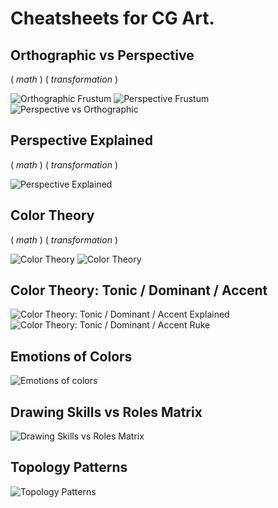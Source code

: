 # Cheatsheets for CG Art.

<!-- [:arrow_down: Tags legend](#tags-legend) at the end of the page. -->

<!-- - []() by []() ( _:movie_camera:_ ) -->

## Orthographic vs Perspective

( _math_ ) ( _transformation_ )

![Orthographic Frustum](./cheatsheet/orthographic_frustum.png)
![Perspective Frustum](./cheatsheet/perspective_frustum.png)
![Perspective vs Orthographic](./cheatsheet/perspective_orthographic.png)

## Perspective Explained

( _math_ ) ( _transformation_ )

![Perspective Explained](./cheatsheet/perspective_explained.jpg)

## Color Theory

( _math_ ) ( _transformation_ )


<!-- ![Color Wheel](./cheatsheet/color_wheel_1.jpg) -->
<!-- ![Color Wheel](./cheatsheet/color_wheel_2.jpg) -->

![Color Theory](./cheatsheet/color_theory_2.jpg)
![Color Theory](./cheatsheet/color_theory_3.jpg)

## Color Theory: Tonic / Dominant / Accent

![Color Theory: Tonic / Dominant / Accent Explained](./cheatsheet/color_tonic_dominant_accent_explained.jpg)
![Color Theory: Tonic / Dominant / Accent Ruke](./cheatsheet/color_tonic_dominant_accent_rule.jpg)

## Emotions of Colors

![Emotions of colors](./cheatsheet/color_emotion.jpg)

## Drawing Skills vs Roles Matrix

![Drawing Skills vs Roles Matrix](./cheatsheet/drawing_skills_vs_roles_matrix.jpg)

## Topology Patterns

![Topology Patterns](./cheatsheet/topology_patterns.jpg)
